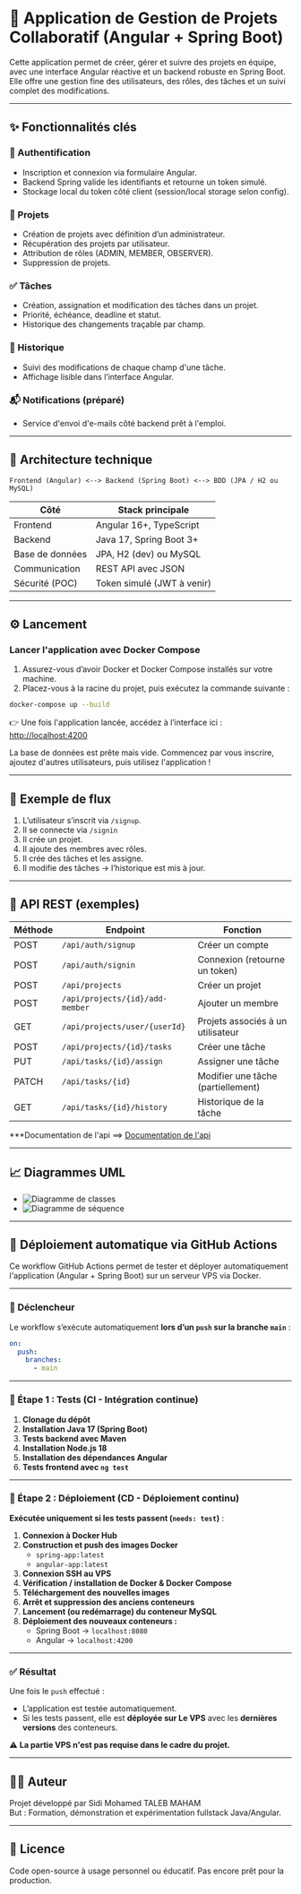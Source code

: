 # 💼 Application de Gestion de Projets Collaboratif (Angular + Spring Boot)

Cette application permet de créer, gérer et suivre des projets en équipe, avec une interface Angular réactive et un backend robuste en Spring Boot. Elle offre une gestion fine des utilisateurs, des rôles, des tâches et un suivi complet des modifications.

---

## ✨ Fonctionnalités clés

### 🔐 Authentification
- Inscription et connexion via formulaire Angular.
- Backend Spring valide les identifiants et retourne un token simulé.
- Stockage local du token côté client (session/local storage selon config).

### 📁 Projets
- Création de projets avec définition d’un administrateur.
- Récupération des projets par utilisateur.
- Attribution de rôles (ADMIN, MEMBER, OBSERVER).
- Suppression de projets.

### ✅ Tâches
- Création, assignation et modification des tâches dans un projet.
- Priorité, échéance, deadline et statut.
- Historique des changements traçable par champ.

### 📜 Historique
- Suivi des modifications de chaque champ d'une tâche.
- Affichage lisible dans l’interface Angular.

### 📬 Notifications (préparé)
- Service d'envoi d'e-mails côté backend prêt à l'emploi.

---

## 🧱 Architecture technique

```plaintext
Frontend (Angular) <--> Backend (Spring Boot) <--> BDD (JPA / H2 ou MySQL)
```

| Côté             | Stack principale             |
|------------------|------------------------------|
| Frontend         | Angular 16+, TypeScript      |
| Backend          | Java 17, Spring Boot 3+      |
| Base de données  | JPA, H2 (dev) ou MySQL       |
| Communication    | REST API avec JSON           |
| Sécurité (POC)   | Token simulé (JWT à venir)   |

---

## ⚙️ Lancement

### Lancer l'application avec Docker Compose

1. Assurez-vous d’avoir Docker et Docker Compose installés sur votre machine.
2. Placez-vous à la racine du projet, puis exécutez la commande suivante :

```bash
docker-compose up --build
```

👉 Une fois l'application lancée, accédez à l’interface ici : [http://localhost:4200](http://localhost:4200)

La base de données est prête mais vide. Commencez par vous inscrire, ajoutez d'autres utilisateurs, puis utilisez l'application !

---

## 🔁 Exemple de flux

1. L’utilisateur s’inscrit via `/signup`.
2. Il se connecte via `/signin`
3. Il crée un projet.
4. Il ajoute des membres avec rôles.
5. Il crée des tâches et les assigne.
6. Il modifie des tâches → l’historique est mis à jour.

---

## 📑 API REST (exemples)

| Méthode | Endpoint                         | Fonction                            |
|---------|----------------------------------|-------------------------------------|
| POST    | `/api/auth/signup`              | Créer un compte                     |
| POST    | `/api/auth/signin`              | Connexion (retourne un token)       |
| POST    | `/api/projects`                 | Créer un projet                     |
| POST    | `/api/projects/{id}/add-member` | Ajouter un membre                   |
| GET     | `/api/projects/user/{userId}`   | Projets associés à un utilisateur   |
| POST    | `/api/projects/{id}/tasks`      | Créer une tâche                     |
| PUT     | `/api/tasks/{id}/assign`        | Assigner une tâche                  |
| PATCH   | `/api/tasks/{id}`               | Modifier une tâche (partiellement)  |
| GET     | `/api/tasks/{id}/history`       | Historique de la tâche              |

***Documentation de l'api ==> [Documentation de l'api](doc_api.md)

---

## 📈 Diagrammes UML

- ![Diagramme de classes](/uml/class-diagram.png)
- ![Diagramme de séquence](/uml/sequence-diagram.png)

---
## 🚀 Déploiement automatique via GitHub Actions

Ce workflow GitHub Actions permet de tester et déployer automatiquement l'application (Angular + Spring Boot) sur un serveur VPS via Docker.

---

### 🔁 Déclencheur

Le workflow s’exécute automatiquement **lors d’un `push` sur la branche `main`** :

```yaml
on:
  push:
    branches:
      - main
```

---

### 🧪 Étape 1 : Tests (CI - Intégration continue)

1. **Clonage du dépôt**
2. **Installation Java 17 (Spring Boot)**
3. **Tests backend avec Maven**
4. **Installation Node.js 18**
5. **Installation des dépendances Angular**
6. **Tests frontend avec `ng test`**

---

### 🚀 Étape 2 : Déploiement (CD - Déploiement continu)

**Exécutée uniquement si les tests passent (`needs: test`)** :

1. **Connexion à Docker Hub**
2. **Construction et push des images Docker**
   - `spring-app:latest`
   - `angular-app:latest`
3. **Connexion SSH au VPS**
4. **Vérification / installation de Docker & Docker Compose**
5. **Téléchargement des nouvelles images**
6. **Arrêt et suppression des anciens conteneurs**
7. **Lancement (ou redémarrage) du conteneur MySQL**
8. **Déploiement des nouveaux conteneurs :**
   - Spring Boot → `localhost:8080`
   - Angular → `localhost:4200`

---

### ✅ Résultat

Une fois le `push` effectué :
- L’application est testée automatiquement.
- Si les tests passent, elle est **déployée sur Le VPS** avec les **dernières versions** des conteneurs.

⚠️ **La partie VPS n'est pas requise dans le cadre du projet.**

---
## 👨‍💻 Auteur

Projet développé par Sidi Mohamed TALEB MAHAM  
But : Formation, démonstration et expérimentation fullstack Java/Angular.

---

## 📝 Licence

Code open-source à usage personnel ou éducatif. Pas encore prêt pour la production.
